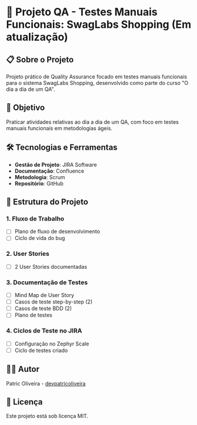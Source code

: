 # 🧪 Projeto QA - Testes Manuais Funcionais: SwagLabs Shopping (Em atualização)

## 📋 Sobre o Projeto
Projeto prático de Quality Assurance focado em testes manuais funcionais para o sistema SwagLabs Shopping, desenvolvido como parte do curso "O dia a dia de um QA".

## 🎯 Objetivo
Praticar atividades relativas ao dia a dia de um QA, com foco em testes manuais funcionais em metodologias ágeis.

## 🛠️ Tecnologias e Ferramentas
- **Gestão de Projeto**: JIRA Software
- **Documentação**: Confluence
- **Metodologia**: Scrum
- **Repositório**: GitHub

## 📁 Estrutura do Projeto

### 1. Fluxo de Trabalho
- [ ] Plano de fluxo de desenvolvimento
- [ ] Ciclo de vida do bug

### 2. User Stories
- [ ] 2 User Stories documentadas

### 3. Documentação de Testes
- [ ] Mind Map de User Story
- [ ] Casos de teste step-by-step (2)
- [ ] Casos de teste BDD (2)
- [ ] Plano de testes

### 4. Ciclos de Teste no JIRA
- [ ] Configuração no Zephyr Scale
- [ ] Ciclo de testes criado

## 👨‍💻 Autor
Patric Oliveira - [devpatricoliveira](https://patricoliveira.com.br)

## 📄 Licença
Este projeto está sob licença MIT.
